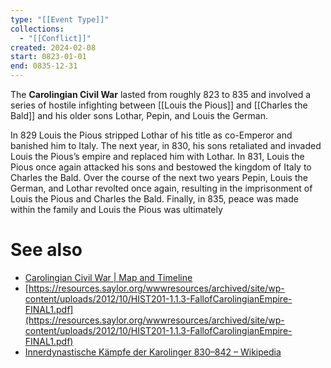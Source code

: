 ```yaml
---
type: "[[Event Type]]"
collections:
  - "[[Conflict]]"
created: 2024-02-08
start: 0823-01-01
end: 0835-12-31
---
```

The **Carolingian Civil War** lasted from roughly 823 to 835 and involved a series of hostile infighting between [[Louis the Pious]] and [[Charles the Bald]] and his older sons Lothar, Pepin, and Louis the German. 

In 829 Louis the Pious stripped Lothar of his title as co-Emperor and banished him to Italy. The next year, in 830, his sons retaliated and invaded Louis the Pious’s empire and replaced him with Lothar. In 831, Louis the Pious once again attacked his sons and bestowed the kingdom of Italy to Charles the Bald. Over the course of the next two years Pepin, Louis the German, and Lothar revolted once again, resulting in the imprisonment of Louis the Pious and Charles the Bald. Finally, in 835, peace was made within the family and Louis the Pious was ultimately

# See also
- [Carolingian Civil War | Map and Timeline](https://history-maps.com/story/Carolingian-Empire/event/Carolingian-Civil-War)
- [https://resources.saylor.org/wwwresources/archived/site/wp-content/uploads/2012/10/HIST201-1.1.3-FallofCarolingianEmpire-FINAL1.pdf](https://resources.saylor.org/wwwresources/archived/site/wp-content/uploads/2012/10/HIST201-1.1.3-FallofCarolingianEmpire-FINAL1.pdf)
- [Innerdynastische Kämpfe der Karolinger 830–842 – Wikipedia](https://de.wikipedia.org/wiki/Innerdynastische_K%C3%A4mpfe_der_Karolinger_830%E2%80%93842)
